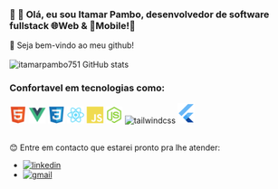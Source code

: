 ### 👋 👋 Olá, eu sou Itamar Pambo, desenvolvedor de software fullstack 🌐Web & 📱Mobile!👋

🎍 Seja bem-vindo ao meu github! <br/><br/>
  ![itamarpambo751 GitHub stats](https://github-readme-stats.vercel.app/api?username=itamarpambo751&show_icons=true&theme=tokyonight)

  ### Confortavel em tecnologias como:
<div>
      <img alt="HTML5" width="30" src="https://raw.githubusercontent.com/devicons/devicon/master/icons/html5/html5-original.svg"/>
  <img alt="vueJS" width="30" src="https://raw.githubusercontent.com/devicons/devicon/master/icons/vuejs/vuejs-original.svg"/>
      <img alt="CSS" width="30" src="https://raw.githubusercontent.com/devicons/devicon/master/icons/css3/css3-original.svg"/>
  <img alt="ReactJs" width="30" src="https://raw.githubusercontent.com/devicons/devicon/master/icons/react/react-original.svg"/>
      <img alt="Js" width="30" src="https://raw.githubusercontent.com/devicons/devicon/master/icons/javascript/javascript-plain.svg"/>
      <img alt="NodeJS" width="30" src="https://raw.githubusercontent.com/devicons/devicon/master/icons/nodejs/nodejs-original.svg"/>
      <img alt="tailwindcss" width="30" src="https://camo.githubusercontent.com/bdedcbc949feefecc3ff98f7e655ee8151b522e2f32196c648620f5366d909d5/68747470733a2f2f63646e2e6a7364656c6976722e6e65742f67682f64657669636f6e732f64657669636f6e2f69636f6e732f7461696c77696e646373732f7461696c77696e646373732d706c61696e2e737667"/>
  <img width="30" alt='flutter' src='https://raw.githubusercontent.com/dnfield/flutter_svg/7d374d7107561cbd906d7c0ca26fef02cc01e7c8/example/assets/flutter_logo.svg?sanitize=true'/>
</div>
<br>

😊 Entre em contacto que estarei pronto pra lhe atender: <br/>
- [![linkedin](https://img.shields.io/badge/LinkedIn-0077B5?style=for-the-badge&logo=linkedin&logoColor=white)](https://www.linkedin.com/in/itamarpambo/)
- [![gmail](https://img.shields.io/badge/Gmail-D14836?style=for-the-badge&logo=gmail&logoColor=white)](itamarpambo.dev@gmail.com)




